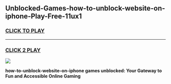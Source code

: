 
## Unblocked-Games-how-to-unblock-website-on-iphone-Play-Free-11ux1
<h3>
<a href="https://premium76.site?title=how-to-unblock-website-on-iphone&ref=18A1">CLICK TO PLAY</a></h3>
<hr>

<h3>
<a href="https://premium76.site?title=how-to-unblock-website-on-iphone&ref=18A1">CLICK 2 PLAY</a>
  
</h3>

<a href="https://premium76.site?title=how-to-unblock-website-on-iphone&ref=18A1"><img src="https://clearcache.store/games.png"></a>


**how-to-unblock-website-on-iphone games unblocked: Your Gateway to Fun and Accessible Online Gaming**
